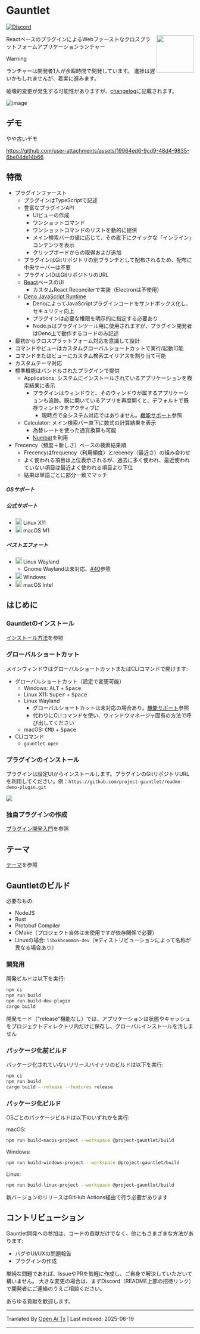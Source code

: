 # Gauntlet

[![Discord](https://discord.com/api/guilds/1205606511603359785/widget.png?style=shield)](https://discord.gg/gFTqYUkBrW)

<img align="right" width="100" height="100" src="https://raw.githubusercontent.com/project-gauntlet/gauntlet/main/assets/linux/icon_256.png">

ReactベースのプラグインによるWebファーストなクロスプラットフォームアプリケーションランチャー

> [!WARNING]
> ランチャーは開発者1人が余暇時間で開発しています。
> 進捗は遅いかもしれませんが、着実に進みます。
>
> 破壊的変更が発生する可能性がありますが、[changelog](https://raw.githubusercontent.com/project-gauntlet/gauntlet/main/CHANGELOG.md)に記載されます。

![image](https://github.com/user-attachments/assets/81339462-9cc3-469e-8cdc-ca74918bceab)

## デモ

やや古いデモ

https://github.com/user-attachments/assets/19964ed6-9cd9-48d4-9835-6be04de14b66

## 特徴

- プラグインファースト
  - プラグインはTypeScriptで記述
  - 豊富なプラグインAPI
      - UIビューの作成
      - ワンショットコマンド
      - ワンショットコマンドのリストを動的に提供
      - メイン検索バーの値に応じて、その直下にクイックな「インライン」コンテンツを表示
      - クリップボードからの取得および追加
  - プラグインはGitリポジトリの別ブランチとして配布されるため、配布に中央サーバーは不要
  - プラグインIDはGitリポジトリのURL
  - [React](https://github.com/facebook/react)ベースのUI
    - カスタムReact Reconcilerで実装（Electronは不使用）
  - [Deno JavaScript Runtime](https://github.com/denoland/deno)
    - DenoによってJavaScriptプラグインコードをサンドボックス化し、セキュリティ向上
    - プラグインは必要な権限を明示的に指定する必要あり
    - Node.jsはプラグインツール用に使用されますが、プラグイン開発者はDeno上で動作するコードのみ記述
- 最初からクロスプラットフォーム対応を意識して設計
- コマンドやビューはカスタムグローバルショートカットで実行/起動可能
- コマンドまたはビューにカスタム検索エイリアスを割り当て可能
- カスタムテーマ対応
- 標準機能はバンドルされたプラグインで提供
  - Applications: システムにインストールされているアプリケーションを検索結果に表示
    - プラグインはウィンドウと、そのウィンドウが属するアプリケーションも追跡。既に開いているアプリを再度開くと、デフォルトで既存ウィンドウをアクティブに
      - 現時点で全システム対応ではありません。[機能サポート](https://gauntlet.sh/docs/feature-support)参照
  - Calculator: メイン検索バー直下に数式の計算結果を表示
    - 為替レートを使った通貨換算も可能
    - [Numbat](https://github.com/sharkdp/numbat)を利用
- Frecency（頻度＋新しさ）ベースの検索結果順
   - Frecencyはfrequency（利用頻度）とrecency（最近さ）の組み合わせ
   - よく使われる項目は上位表示されるが、過去に多く使われ、最近使われていない項目は最近よく使われる項目より下位
   - 結果は単語ごとに部分一致でマッチ

##### OSサポート

##### 公式サポート
- <img src="https://cdn.jsdelivr.net/gh/simple-icons/simple-icons@develop/icons/linux.svg" width="18" height="18" /> Linux X11
- <img src="https://cdn.jsdelivr.net/gh/simple-icons/simple-icons@develop/icons/apple.svg" width="18" height="18" /> macOS M1

##### ベストエフォート
- <img src="https://cdn.jsdelivr.net/gh/simple-icons/simple-icons@develop/icons/linux.svg" width="18" height="18" /> Linux Wayland
  - Gnome Waylandは未対応、[#40](https://github.com/project-gauntlet/gauntlet/issues/40)参照
- <img src="https://img.icons8.com/windows/32/windows-11.png" width="18" height="18" /> Windows
- <img src="https://cdn.jsdelivr.net/gh/simple-icons/simple-icons@develop/icons/apple.svg" width="18" height="18" /> macOS Intel

## はじめに

### Gauntletのインストール

[インストール方法](https://gauntlet.sh/docs/installation)を参照

### グローバルショートカット

メインウィンドウはグローバルショートカットまたはCLIコマンドで開けます:
- グローバルショートカット（設定で変更可能）
  - Windows: <kbd>ALT</kbd> + <kbd>Space</kbd>
  - Linux X11: <kbd>Super</kbd> + <kbd>Space</kbd>
  - Linux Wayland
    - グローバルショートカットは未対応の場合あり。[機能サポート](https://gauntlet.sh/docs/feature-support)参照
    - 代わりにCLIコマンドを使い、ウィンドウマネージャ固有の方法で呼び出してください
  - macOS: <kbd>CMD</kbd> + <kbd>Space</kbd>
- CLIコマンド
  - `gauntlet open`

### プラグインのインストール

プラグインは設定UIからインストールします。プラグインのGitリポジトリURLを利用してください。例：`https://github.com/project-gauntlet/readme-demo-plugin.git`

![](https://raw.githubusercontent.com/project-gauntlet/gauntlet/main/docs/settings_ui.png)

### 独自プラグインの作成

[プラグイン開発入門](https://gauntlet.sh/docs/plugin-development/getting-started)を参照

## テーマ

[テーマ](https://gauntlet.sh/docs/theming)を参照

## Gauntletのビルド

必要なもの:
- NodeJS
- Rust
- Protobuf Compiler
- CMake（プロジェクト自体は未使用ですが依存関係で必要）
- Linuxの場合: `libxkbcommon-dev`（※ディストリビューションによって名称が異なる場合あり）

### 開発用

開発ビルドは以下を実行:
```bash
npm ci
npm run build
npm run build-dev-plugin
cargo build
```
開発モード（"release"機能なし）では、アプリケーションは状態やキャッシュをプロジェクトディレクトリ内だけに保存し、グローバルインストールを汚しません

### パッケージ化前ビルド

パッケージ化されていないリリースバイナリのビルドは以下を実行:
```bash
npm ci
npm run build
cargo build --release --features release
```

### パッケージ化ビルド
OSごとのパッケージビルドは以下のいずれかを実行:

macOS:
```bash
npm run build-macos-project --workspace @project-gauntlet/build
```

Windows:
```bash
npm run build-windows-project --workspace @project-gauntlet/build
```

Linux:
```bash
npm run build-linux-project --workspace @project-gauntlet/build
```

新バージョンのリリースはGitHub Actions経由で行う必要があります

## コントリビューション

Gauntlet開発への参加は、コードの貢献だけでなく、他にもさまざまな方法があります:
- バグやUI/UXの問題報告
- プラグインの作成

単純な問題であれば、IssueやPRを気軽に作成し、ご自身で解決していただいて構いません。
大きな変更の場合は、まずDiscord（README上部の招待リンク）で開発者にご連絡のうえご相談ください。

あらゆる貢献を歓迎します。

---

Tranlated By [Open Ai Tx](https://github.com/OpenAiTx/OpenAiTx) | Last indexed: 2025-06-19

---